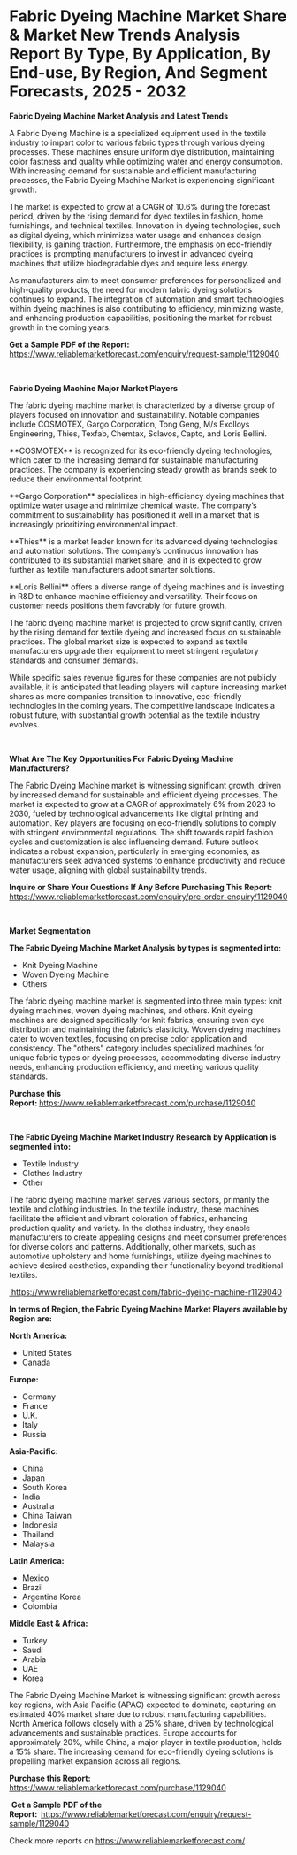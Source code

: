 <p><h1>Fabric Dyeing Machine Market Share & Market New Trends Analysis Report By Type, By Application, By End-use, By Region, And Segment Forecasts, 2025 - 2032</h1></p><p><strong>Fabric Dyeing Machine Market Analysis and Latest Trends</strong></p>
<p><p>A Fabric Dyeing Machine is a specialized equipment used in the textile industry to impart color to various fabric types through various dyeing processes. These machines ensure uniform dye distribution, maintaining color fastness and quality while optimizing water and energy consumption. With increasing demand for sustainable and efficient manufacturing processes, the Fabric Dyeing Machine Market is experiencing significant growth.</p><p>The market is expected to grow at a CAGR of 10.6% during the forecast period, driven by the rising demand for dyed textiles in fashion, home furnishings, and technical textiles. Innovation in dyeing technologies, such as digital dyeing, which minimizes water usage and enhances design flexibility, is gaining traction. Furthermore, the emphasis on eco-friendly practices is prompting manufacturers to invest in advanced dyeing machines that utilize biodegradable dyes and require less energy.</p><p>As manufacturers aim to meet consumer preferences for personalized and high-quality products, the need for modern fabric dyeing solutions continues to expand. The integration of automation and smart technologies within dyeing machines is also contributing to efficiency, minimizing waste, and enhancing production capabilities, positioning the market for robust growth in the coming years.</p></p>
<p><strong>Get a Sample PDF of the Report:&nbsp;</strong> <a href="https://www.reliablemarketforecast.com/enquiry/request-sample/1129040?utm_campaign=2465&utm_medium=2&utm_source=Github&utm_content=ia&utm_term=16022025&utm_id=fabric-dyeing-machine">https://www.reliablemarketforecast.com/enquiry/request-sample/1129040</a></p>
<p>&nbsp;</p>
<p><strong>Fabric Dyeing Machine Major Market Players</strong></p>
<p><p>The fabric dyeing machine market is characterized by a diverse group of players focused on innovation and sustainability. Notable companies include COSMOTEX, Gargo Corporation, Tong Geng, M/s Exolloys Engineering, Thies, Texfab, Chemtax, Sclavos, Capto, and Loris Bellini.</p><p>**COSMOTEX** is recognized for its eco-friendly dyeing technologies, which cater to the increasing demand for sustainable manufacturing practices. The company is experiencing steady growth as brands seek to reduce their environmental footprint. </p><p>**Gargo Corporation** specializes in high-efficiency dyeing machines that optimize water usage and minimize chemical waste. The company’s commitment to sustainability has positioned it well in a market that is increasingly prioritizing environmental impact.</p><p>**Thies** is a market leader known for its advanced dyeing technologies and automation solutions. The company’s continuous innovation has contributed to its substantial market share, and it is expected to grow further as textile manufacturers adopt smarter solutions.</p><p>**Loris Bellini** offers a diverse range of dyeing machines and is investing in R&D to enhance machine efficiency and versatility. Their focus on customer needs positions them favorably for future growth.</p><p>The fabric dyeing machine market is projected to grow significantly, driven by the rising demand for textile dyeing and increased focus on sustainable practices. The global market size is expected to expand as textile manufacturers upgrade their equipment to meet stringent regulatory standards and consumer demands.</p><p>While specific sales revenue figures for these companies are not publicly available, it is anticipated that leading players will capture increasing market shares as more companies transition to innovative, eco-friendly technologies in the coming years. The competitive landscape indicates a robust future, with substantial growth potential as the textile industry evolves.</p></p>
<p>&nbsp;</p>
<p><strong>What Are The Key Opportunities For Fabric Dyeing Machine Manufacturers?</strong></p>
<p><p>The Fabric Dyeing Machine market is witnessing significant growth, driven by increased demand for sustainable and efficient dyeing processes. The market is expected to grow at a CAGR of approximately 6% from 2023 to 2030, fueled by technological advancements like digital printing and automation. Key players are focusing on eco-friendly solutions to comply with stringent environmental regulations. The shift towards rapid fashion cycles and customization is also influencing demand. Future outlook indicates a robust expansion, particularly in emerging economies, as manufacturers seek advanced systems to enhance productivity and reduce water usage, aligning with global sustainability trends.</p></p>
<p><strong>Inquire or Share Your Questions If Any Before Purchasing This Report:</strong> <a href="https://www.reliablemarketforecast.com/enquiry/pre-order-enquiry/1129040?utm_campaign=2465&utm_medium=2&utm_source=Github&utm_content=ia&utm_term=16022025&utm_id=fabric-dyeing-machine">https://www.reliablemarketforecast.com/enquiry/pre-order-enquiry/1129040</a></p>
<p>&nbsp;</p>
<p><strong>Market Segmentation</strong></p>
<p><strong>The Fabric Dyeing Machine Market Analysis by types is segmented into:</strong></p>
<p><ul><li>Knit Dyeing Machine</li><li>Woven Dyeing Machine</li><li>Others</li></ul></p>
<p><p>The fabric dyeing machine market is segmented into three main types: knit dyeing machines, woven dyeing machines, and others. Knit dyeing machines are designed specifically for knit fabrics, ensuring even dye distribution and maintaining the fabric’s elasticity. Woven dyeing machines cater to woven textiles, focusing on precise color application and consistency. The "others" category includes specialized machines for unique fabric types or dyeing processes, accommodating diverse industry needs, enhancing production efficiency, and meeting various quality standards.</p></p>
<p><strong>Purchase this Report:&nbsp;</strong><a href="https://www.reliablemarketforecast.com/purchase/1129040?utm_campaign=2465&utm_medium=2&utm_source=Github&utm_content=ia&utm_term=16022025&utm_id=fabric-dyeing-machine">https://www.reliablemarketforecast.com/purchase/1129040</a></p>
<p>&nbsp;</p>
<p><strong>The Fabric Dyeing Machine Market Industry Research by Application is segmented into:</strong></p>
<p><ul><li>Textile Industry</li><li>Clothes Industry</li><li>Other</li></ul></p>
<p><p>The fabric dyeing machine market serves various sectors, primarily the textile and clothing industries. In the textile industry, these machines facilitate the efficient and vibrant coloration of fabrics, enhancing production quality and variety. In the clothes industry, they enable manufacturers to create appealing designs and meet consumer preferences for diverse colors and patterns. Additionally, other markets, such as automotive upholstery and home furnishings, utilize dyeing machines to achieve desired aesthetics, expanding their functionality beyond traditional textiles.</p></p>
<p><a href="https://www.reliablemarketforecast.com/fabric-dyeing-machine-r1129040?utm_campaign=2465&utm_medium=2&utm_source=Github&utm_content=ia&utm_term=16022025&utm_id=fabric-dyeing-machine">&nbsp;https://www.reliablemarketforecast.com/fabric-dyeing-machine-r1129040</a></p>
<p><strong>In terms of Region, the Fabric Dyeing Machine Market Players available by Region are:</strong></p>
<p>
    <p> <strong> North America: </strong>
        <ul>
            <li>United States</li>
            <li>Canada</li>
        </ul>
        </p> 
    <p> <strong> Europe: </strong>
        <ul>
            <li>Germany</li>
            <li>France</li>
            <li>U.K.</li>
            <li>Italy</li>
            <li>Russia</li>
        </ul>
        </p> 
    <p> <strong> Asia-Pacific: </strong>
        <ul>
            <li>China</li>
            <li>Japan</li>
            <li>South Korea</li>
            <li>India</li>
            <li>Australia</li>
            <li>China Taiwan</li>
            <li>Indonesia</li>
            <li>Thailand</li>
            <li>Malaysia</li>
        </ul>
        </p> 
    <p> <strong> Latin America: </strong>
        <ul>
            <li>Mexico</li>
            <li>Brazil</li>
            <li>Argentina Korea</li>
            <li>Colombia</li>
        </ul>
        </p> 
    <p> <strong> Middle East & Africa: </strong>
        <ul>
            <li>Turkey</li>
            <li>Saudi</li>
            <li>Arabia</li>
            <li>UAE</li>
            <li>Korea</li>
        </ul>
    </p>
    </p>
<p><p>The Fabric Dyeing Machine Market is witnessing significant growth across key regions, with Asia Pacific (APAC) expected to dominate, capturing an estimated 40% market share due to robust manufacturing capabilities. North America follows closely with a 25% share, driven by technological advancements and sustainable practices. Europe accounts for approximately 20%, while China, a major player in textile production, holds a 15% share. The increasing demand for eco-friendly dyeing solutions is propelling market expansion across all regions.</p></p>
<p><strong>Purchase this Report: </strong><a href="https://www.reliablemarketforecast.com/purchase/1129040?utm_campaign=2465&utm_medium=2&utm_source=Github&utm_content=ia&utm_term=16022025&utm_id=fabric-dyeing-machine">https://www.reliablemarketforecast.com/purchase/1129040</a></p>
<p>&nbsp;<strong>Get a Sample PDF of the Report:&nbsp;&nbsp;</strong><a href="https://www.reliablemarketforecast.com/enquiry/request-sample/1129040?utm_campaign=2465&utm_medium=2&utm_source=Github&utm_content=ia&utm_term=16022025&utm_id=fabric-dyeing-machine">https://www.reliablemarketforecast.com/enquiry/request-sample/1129040</a></p>
<p><strong></strong></p>
<p>Check more reports on <a href="https://www.reliablemarketforecast.com/?utm_campaign=2465&utm_medium=2&utm_source=Github&utm_content=ia&utm_term=16022025&utm_id=fabric-dyeing-machine">https://www.reliablemarketforecast.com/</a></p>